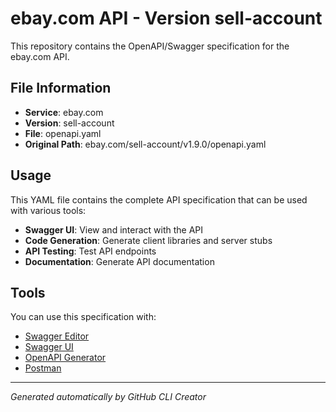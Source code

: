 # ebay.com API - Version sell-account

This repository contains the OpenAPI/Swagger specification for the ebay.com API.

## File Information

- **Service**: ebay.com
- **Version**: sell-account
- **File**: openapi.yaml
- **Original Path**: ebay.com/sell-account/v1.9.0/openapi.yaml

## Usage

This YAML file contains the complete API specification that can be used with various tools:

- **Swagger UI**: View and interact with the API
- **Code Generation**: Generate client libraries and server stubs
- **API Testing**: Test API endpoints
- **Documentation**: Generate API documentation

## Tools

You can use this specification with:

- [Swagger Editor](https://editor.swagger.io/)
- [Swagger UI](https://swagger.io/tools/swagger-ui/)
- [OpenAPI Generator](https://openapi-generator.tech/)
- [Postman](https://www.postman.com/)

---

*Generated automatically by GitHub CLI Creator*
